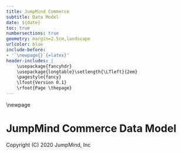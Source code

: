 ```yaml
---
title: JumpMind Commerce 
subtitle: Data Model
date: ${date}
toc: true
numbersections: true
geometry: margin=2.5cm,landscape
urlcolor: blue
include-before:
- '`\newpage{}`{=latex}'
header-includes: |
    \usepackage{fancyhdr}
    \usepackage{longtable}\setlength{\LTleft}{2em}
    \pagestyle{fancy}
    \lfoot{Version 0.1}
    \rfoot{Page \thepage}    
---
```

\newpage
# JumpMind Commerce Data Model

Copyright (C) 2020 JumpMind, Inc

